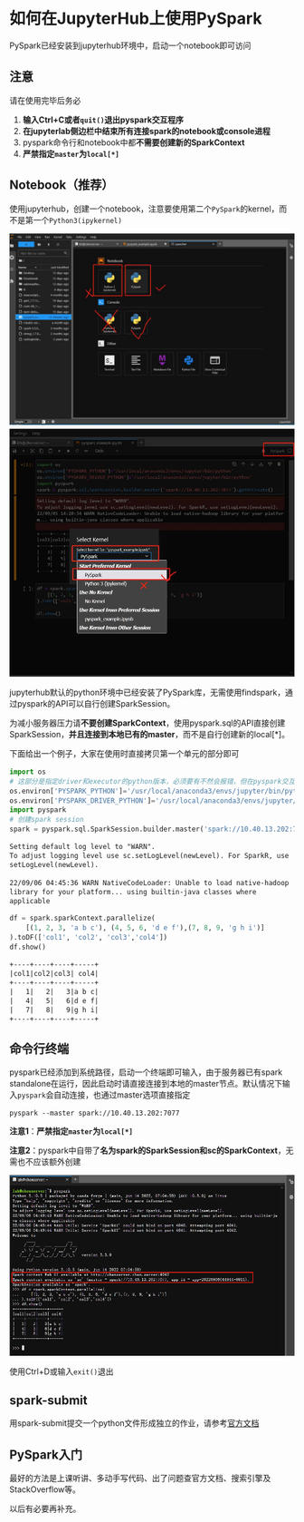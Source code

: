 # 如何在JupyterHub上使用PySpark
PySpark已经安装到jupyterhub环境中，启动一个notebook即可访问

## 注意
请在使用完毕后务必
1. **输入Ctrl+C或者`quit()`退出pyspark交互程序**
2. **在jupyterlab侧边栏中结束所有连接spark的notebook或console进程**
3. pyspark命令行和notebook中都**不需要创建新的SparkContext**
4. **严禁指定`master`为`local[*]`**

## Notebook（推荐）
使用jupyterhub，创建一个notebook，注意要使用第二个`PySpark`的kernel，而不是第一个`Python3(ipykernel)`

![](../assets/img/pyspark2.jpg)
![](../assets/img/pyspark3.jpg)

jupyterhub默认的python环境中已经安装了PySpark库，无需使用findspark，通过pyspark的API可以自行创建SparkSession。

为减小服务器压力请**不要创建SparkContext**，使用pyspark.sql的API直接创建SparkSession，**并且连接到本地已有的master**，而不是自行创建新的local[*]。

下面给出一个例子，大家在使用时直接拷贝第一个单元的部分即可

```python
import os
# 这部分是指定driver和executor的python版本，必须要有不然会报错，但在pyspark交互式模式中不需要
os.environ['PYSPARK_PYTHON']='/usr/local/anaconda3/envs/jupyter/bin/python'
os.environ['PYSPARK_DRIVER_PYTHON']='/usr/local/anaconda3/envs/jupyter/bin/python'
import pyspark
# 创建spark session
spark = pyspark.sql.SparkSession.builder.master('spark://10.40.13.202:7077').getOrCreate()
```

    Setting default log level to "WARN".
    To adjust logging level use sc.setLogLevel(newLevel). For SparkR, use setLogLevel(newLevel).

    22/09/06 04:45:36 WARN NativeCodeLoader: Unable to load native-hadoop library for your platform... using builtin-java classes where applicable


```python
df = spark.sparkContext.parallelize(
    [(1, 2, 3, 'a b c'), (4, 5, 6, 'd e f'),(7, 8, 9, 'g h i')]
).toDF(['col1', 'col2', 'col3','col4'])
df.show()
```                            

    +----+----+----+-----+
    |col1|col2|col3| col4|
    +----+----+----+-----+
    |   1|   2|   3|a b c|
    |   4|   5|   6|d e f|
    |   7|   8|   9|g h i|
    +----+----+----+-----+
    


## 命令行终端
pyspark已经添加到系统路径，启动一个终端即可输入，由于服务器已有spark standalone在运行，因此启动时请直接连接到本地的master节点。默认情况下输入`pyspark`会自动连接，也通过master选项直接指定
```
pyspark --master spark://10.40.13.202:7077
```

**注意1**：**严禁指定`master`为`local[*]`**

**注意2**：pyspark中自带了**名为spark的SparkSession和sc的SparkContext**，无需也不应该额外创建

![](../assets/img/pyspark1.png)

使用Ctrl+D或输入`exit()`退出

## spark-submit
用spark-submit提交一个python文件形成独立的作业，请参考[官方文档](https://spark.apache.org/docs/3.3.0/quick-start.html#self-contained-applications)

## PySpark入门
最好的方法是上课听讲、多动手写代码、出了问题查官方文档、搜索引擎及StackOverflow等。

以后有必要再补充。